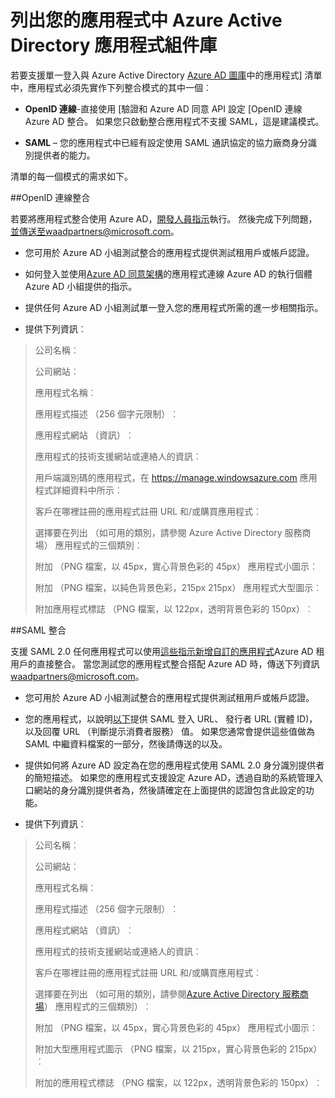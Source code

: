 <properties
   pageTitle="列出您的應用程式中 Azure Active Directory 應用程式組件庫"
   description="如何在清單的單一登入支援 Azure Active Directory 圖庫中的應用程式 |Microsoft Azure"
   services="active-directory"
   documentationCenter="dev-center-name"
   authors="bryanla"
   manager="mbaldwin"
   editor=""/>

<tags
   ms.service="active-directory"
   ms.devlang="na"
   ms.topic="article"
   ms.tgt_pltfrm="na"
   ms.workload="identity"
   ms.date="09/16/2016"
   ms.author="mbaldwin"/>


# <a name="listing-your-application-in-the-azure-active-directory-application-gallery"></a>列出您的應用程式中 Azure Active Directory 應用程式組件庫

若要支援單一登入與 Azure Active Directory [Azure AD 圖庫](https://azure.microsoft.com/marketplace/active-directory/all/)中的應用程式] 清單中，應用程式必須先實作下列整合模式的其中一個︰

* **OpenID 連線**-直接使用 [驗證和 Azure AD 同意 API 設定 [OpenID 連線 Azure AD 整合。 如果您只啟動整合應用程式不支援 SAML，這是建議模式。

* **SAML** – 您的應用程式中已經有設定使用 SAML 通訊協定的協力廠商身分識別提供者的能力。

清單的每一個模式的需求如下。

##<a name="openid-connect-integration"></a>OpenID 連線整合

若要將應用程式整合使用 Azure AD，[開發人員指示](active-directory-authentication-scenarios.md)執行。 然後完成下列問題，並傳送至waadpartners@microsoft.com。

* 您可用於 Azure AD 小組測試整合的應用程式提供測試租用戶或帳戶認證。  

* 如何登入並使用[Azure AD 同意架構](active-directory-integrating-applications.md#overview-of-the-consent-framework)的應用程式連線 Azure AD 的執行個體 Azure AD 小組提供的指示。 

* 提供任何 Azure AD 小組測試單一登入您的應用程式所需的進一步相關指示。 

* 提供下列資訊︰

> 公司名稱︰
> 
> 公司網站︰
> 
> 應用程式名稱︰
> 
> 應用程式描述 （256 個字元限制）︰
> 
> 應用程式網站 （資訊）︰
> 
> 應用程式的技術支援網站或連絡人的資訊︰
> 
> 用戶端識別碼的應用程式，在 https://manage.windowsazure.com 應用程式詳細資料中所示︰
> 
> 客戶在哪裡註冊的應用程式註冊 URL 和/或購買應用程式︰
> 
> 選擇要在列出 （如可用的類別，請參閱 Azure Active Directory 服務商場） 應用程式的三個類別︰
> 
> 附加 （PNG 檔案，以 45px，實心背景色彩的 45px） 應用程式小圖示︰
> 
> 附加 （PNG 檔案，以純色背景色彩，215px 215px） 應用程式大型圖示︰
> 
> 附加應用程式標誌 （PNG 檔案，以 122px，透明背景色彩的 150px）︰

##<a name="saml-integration"></a>SAML 整合

支援 SAML 2.0 任何應用程式可以使用[這些指示新增自訂的應用程式](active-directory-saas-custom-apps.md)Azure AD 租用戶的直接整合。 當您測試您的應用程式整合搭配 Azure AD 時，傳送下列資訊<waadpartners@microsoft.com>。

* 您可用於 Azure AD 小組測試整合的應用程式提供測試租用戶或帳戶認證。  

* 您的應用程式，以說明[以下](active-directory-saas-custom-apps.md)提供 SAML 登入 URL、 發行者 URL (實體 ID)，以及回覆 URL （判斷提示消費者服務） 值。 如果您通常會提供這些值做為 SAML 中繼資料檔案的一部分，然後請傳送的以及。

* 提供如何將 Azure AD 設定為在您的應用程式使用 SAML 2.0 身分識別提供者的簡短描述。 如果您的應用程式支援設定 Azure AD，透過自助的系統管理入口網站的身分識別提供者為，然後請確定在上面提供的認證包含此設定的功能。

* 提供下列資訊︰

> 公司名稱︰
> 
> 公司網站︰
> 
> 應用程式名稱︰
> 
> 應用程式描述 （256 個字元限制）︰
> 
> 應用程式網站 （資訊）︰
> 
> 應用程式的技術支援網站或連絡人的資訊︰
> 
> 客戶在哪裡註冊的應用程式註冊 URL 和/或購買應用程式︰
> 
> 選擇要在列出 （如可用的類別，請參閱[Azure Active Directory 服務商場](https://azure.microsoft.com/marketplace/active-directory/)） 應用程式的三個類別）︰
> 
> 附加 （PNG 檔案，以 45px，實心背景色彩的 45px） 應用程式小圖示︰
> 
> 附加大型應用程式圖示 （PNG 檔案，以 215px，實心背景色彩的 215px）︰
> 
> 附加的應用程式標誌 （PNG 檔案，以 122px，透明背景色彩的 150px）︰
